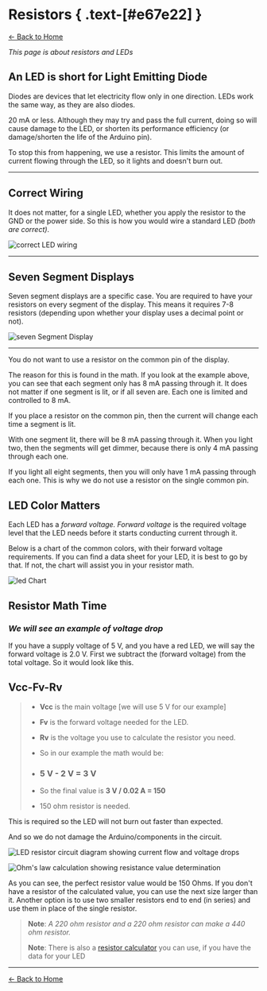 # Resistors { .text-[#e67e22] }

[← Back to Home](../index.md)

*This page is about resistors and LEDs*

## An LED is short for Light Emitting Diode

Diodes are devices that let electricity flow only in one direction. LEDs work the same way, as they are also diodes.

20 mA or less. Although they may try and pass the full current, doing so will cause damage to the LED, or shorten its performance efficiency (or damage/shorten the life of the Arduino pin).

To stop this from happening, we use a resistor. This limits the amount of current flowing through the LED, so it lights and doesn't burn out.

---

## Correct Wiring

It does not matter, for a single LED, whether you apply the resistor to the GND or the power side. So this is how you would wire a standard LED *(both are correct)*.

![correct LED wiring](../../assets/images/forwardVoltage/ledFinal.png "Correct LED wiring")

---

## Seven Segment Displays

Seven segment displays are a specific case. You are required to have your resistors on every segment of the display. This means it requires 7-8 resistors (depending upon whether your display uses a decimal point or not).

![seven Segment Display](../../assets/images/forwardVoltage/sevenSegment.png "correct wiring for a display")

---

You do not want to use a resistor on the common pin of the display.

The reason for this is found in the math.
If you look at the example above, you can see that each segment only has 8 mA passing through it. It does not matter if one segment is lit, or if all seven are. Each one is limited and controlled to 8 mA.

If you place a resistor on the common pin, then the current will change each time a segment is lit.

With one segment lit, there will be 8 mA passing through it.
When you light two, then the segments will get dimmer, because there is only 4 mA passing through each one.

If you light all eight segments, then you will only have 1 mA passing through each one. This is why we do not use a resistor on the single common pin.

## LED Color Matters

Each LED has a *forward voltage.* *Forward voltage* is the required voltage level that the LED needs before it starts conducting current through it.

Below is a chart of the common colors, with their forward voltage requirements. If you can find a data sheet for your LED, it is best to go by that.
If not, the chart will assist you in your resistor math.

![led Chart](../../assets/images/forwardVoltage/forwardVoltage.png "led color chart")

## Resistor Math Time

### *We will see an example of voltage drop*

If you have a supply voltage of 5 V, and you have a red LED, we will say the forward voltage is 2.0 V. First we subtract the (forward voltage) from the total voltage. So it would look like this.

## **Vcc-Fv-Rv**

> * **Vcc** is the main voltage [we will use 5 V for our example]
> * **Fv** is the forward voltage needed for the LED.
> * **Rv** is the voltage you use to calculate the resistor you need.
> * So in our example the math would be:
>
> * ### 5 V - 2 V = 3 V
>
> * So the final value is **3 V / 0.02 A = 150**
> * 150 ohm resistor is needed.

This is required so the LED will not burn out faster than expected.

And so we do not damage the Arduino/components in the circuit.

![LED resistor circuit diagram showing current flow and voltage drops](../../assets/images/forwardVoltage/ledResistorCircut.png "Circuit diagram illustrating how a resistor limits current flow through an LED")

![Ohm's law calculation showing resistance value determination](../../assets/images/forwardVoltage/resistance.png "Mathematical calculation using Ohm's law to determine the correct resistor value for LED current limiting")

As you can see, the perfect resistor value would be 150 Ohms. If you don't have a resistor of the calculated value, you can use the next size larger than it.
Another option is to use two smaller resistors end to end \(in series\) and use them in place of the single resistor.

> **Note**: *A 220 ohm resistor and a 220 ohm resistor can make a 440 ohm resistor.*
>
> **Note**: There is also a [resistor calculator](https://ohmslawcalculator.com/led-resistor-calculator "resistor online calculator") you can use, if you have the data for your LED
---
[← Back to Home](../index.md)
